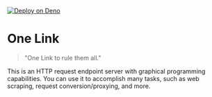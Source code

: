 [![Deploy on Deno](https://deno.com/button)](https://app.deno.com/new?clone=https://github.com/LaneSun/one-link.git)

# One Link

> "One Link to rule them all."

This is an HTTP request endpoint server with graphical programming capabilities. You can use it to accomplish many tasks, such as web scraping, request conversion/proxying, and more.
